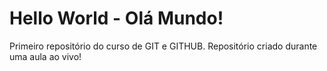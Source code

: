 # Hello World - Olá Mundo!
 Primeiro repositório do curso de GIT e GITHUB.
 Repositório criado durante uma aula ao vivo!
